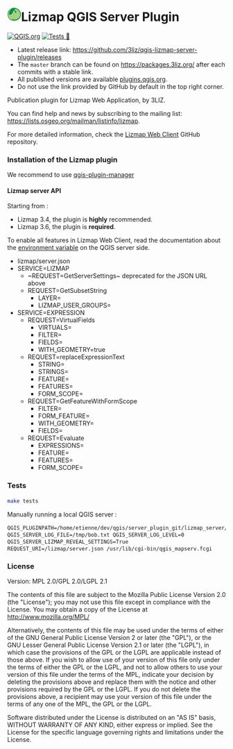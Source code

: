 # [![logo](lizmap_server/resources/icons/icon.png "3Liz")][3liz]Lizmap QGIS Server Plugin

[![QGIS.org](https://img.shields.io/badge/QGIS.org-published-green)](https://plugins.qgis.org/plugins/lizmap_server/)
[![Tests 🎳](https://github.com/3liz/qgis-lizmap-server-plugin/actions/workflows/ci.yml/badge.svg)](https://github.com/3liz/qgis-lizmap-server-plugin/actions/workflows/ci.yml)

* Latest release link: https://github.com/3liz/qgis-lizmap-server-plugin/releases
* The `master` branch can be found on https://packages.3liz.org/ after each commits with a stable link.
* All published versions are available [plugins.qgis.org](https://plugins.qgis.org/plugins/lizmap_server/).
* Do not use the link provided by GitHub by default in the top right corner.

Publication plugin for Lizmap Web Application, by 3LIZ.

You can find help and news by subscribing to the mailing list: https://lists.osgeo.org/mailman/listinfo/lizmap.

For more detailed information, check the [Lizmap Web Client](https://github.com/3liz/lizmap-web-client/) GitHub repository.

### Installation of the Lizmap plugin

We recommend to use [qgis-plugin-manager](https://pypi.org/project/qgis-plugin-manager/)

#### Lizmap server API

Starting from :
* Lizmap 3.4, the plugin is **highly** recommended.
* Lizmap 3.6, the plugin is **required**.

To enable all features in Lizmap Web Client, read the documentation about the
[environment variable](https://docs.lizmap.com/3.5/en/install/pre_requirements.html#lizmap-server-plugin)
on the QGIS server side.

* lizmap/server.json
* SERVICE=LIZMAP
    * ~REQUEST=GetServerSettings~ deprecated for the JSON URL above
    * REQUEST=GetSubsetString
      * LAYER=
      * LIZMAP_USER_GROUPS=
* SERVICE=EXPRESSION
    * REQUEST=VirtualFields
        * VIRTUALS=
        * FILTER=
        * FIELDS=
        * WITH_GEOMETRY=true
    * REQUEST=replaceExpressionText
        * STRING=
        * STRINGS=
        * FEATURE=
        * FEATURES=
        * FORM_SCOPE=
    * REQUEST=GetFeatureWithFormScope
        * FILTER=
        * FORM_FEATURE=
        * WITH_GEOMETRY=
        * FIELDS=
    * REQUEST=Evaluate
        * EXPRESSIONS=
        * FEATURE=
        * FEATURES=
        * FORM_SCOPE=

### Tests

```bash
make tests
```

Manually running a local QGIS server :

```commandline
QGIS_PLUGINPATH=/home/etienne/dev/qgis/server_plugin_git/lizmap_server/ QGIS_SERVER_LOG_FILE=/tmp/bob.txt QGIS_SERVER_LOG_LEVEL=0 QGIS_SERVER_LIZMAP_REVEAL_SETTINGS=True REQUEST_URI=/lizmap/server.json /usr/lib/cgi-bin/qgis_mapserv.fcgi
```

### License

Version: MPL 2.0/GPL 2.0/LGPL 2.1

The contents of this file are subject to the Mozilla Public License Version 2.0 (the "License"); you may not use this file except in compliance with the License. You may obtain a copy of the License at http://www.mozilla.org/MPL/

Alternatively, the contents of this file may be used under the terms of either of the GNU General Public License Version 2 or later (the "GPL"), or the GNU Lesser General Public License Version 2.1 or later (the "LGPL"), in which case the provisions of the GPL or the LGPL are applicable instead of those above. If you wish to allow use of your version of this file only under the terms of either the GPL or the LGPL, and not to allow others to use your version of this file under the terms of the MPL, indicate your decision by deleting the provisions above and replace them with the notice and other provisions required by the GPL or the LGPL. If you do not delete the provisions above, a recipient may use your version of this file under the terms of any one of the MPL, the GPL or the LGPL.

Software distributed under the License is distributed on an "AS IS" basis, WITHOUT WARRANTY OF ANY KIND, either express or implied. See the License for the specific language governing rights and limitations under the License.

[3liz]:http://www.3liz.com
